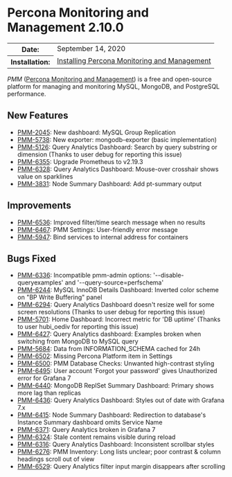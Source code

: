 # Percona Monitoring and Management 2.10.0

<table class="docutils field-list" frame="void" rules="none">
  <colgroup>
    <col class="field-name">
    <col class="field-body">
  </colgroup>
  <tbody valign="top">
    <tr class="field-odd field">
      <th class="field-name">Date:</th>
      <td class="field-body">September 14, 2020</td>
    </tr>
    <tr class="field-even field">
      <th class="field-name">Installation:</th>
      <td class="field-body">
        <a class="reference external" href="https://www.percona.com/doc/percona-monitoring-and-management/2.x/install/index-server.html">Installing Percona Monitoring and Management</a></td>
    </tr>
  </tbody>
</table>

*PMM* ([Percona Monitoring and Management](https://www.percona.com/doc/percona-monitoring-and-management/index.html))
is a free and open-source platform for managing and monitoring MySQL, MongoDB, and PostgreSQL
performance.

## New Features

* [PMM-2045](https://jira.percona.com/browse/PMM-2045): New dashboard: MySQL Group Replication
* [PMM-5738](https://jira.percona.com/browse/PMM-5738): New exporter: mongodb-exporter (basic implementation)
* [PMM-5126](https://jira.percona.com/browse/PMM-5126): Query Analytics Dashboard: Search by query substring or dimension (Thanks to user debug for reporting this issue)
* [PMM-6355](https://jira.percona.com/browse/PMM-6355): Upgrade Prometheus to v2.19.3
* [PMM-6328](https://jira.percona.com/browse/PMM-6328): Query Analytics Dashboard: Mouse-over crosshair shows value on sparklines
* [PMM-3831](https://jira.percona.com/browse/PMM-3831): Node Summary Dashboard: Add pt-summary output



## Improvements

* [PMM-6536](https://jira.percona.com/browse/PMM-6536): Improved filter/time search message when no results
* [PMM-6467](https://jira.percona.com/browse/PMM-6467): PMM Settings: User-friendly error message
* [PMM-5947](https://jira.percona.com/browse/PMM-5947): Bind services to internal address for containers



## Bugs Fixed

* [PMM-6336](https://jira.percona.com/browse/PMM-6336): Incompatible pmm-admin options: '--disable-queryexamples' and '--query-source=perfschema'
* [PMM-6244](https://jira.percona.com/browse/PMM-6244): MySQL InnoDB Details Dashboard: Inverted color scheme on "BP Write Buffering" panel
* [PMM-6294](https://jira.percona.com/browse/PMM-6294): Query Analytics Dashboard doesn't resize well for some screen resolutions (Thanks to user debug for reporting this issue)
* [PMM-5701](https://jira.percona.com/browse/PMM-5701): Home Dashboard: Incorrect metric for 'DB uptime' (Thanks to user hubi_oediv for reporting this issue)
* [PMM-6427](https://jira.percona.com/browse/PMM-6427): Query Analytics dashboard: Examples broken when switching from MongoDB to MySQL query
* [PMM-5684](https://jira.percona.com/browse/PMM-5684): Data from INFORMATION_SCHEMA cached for 24h
* [PMM-6502](https://jira.percona.com/browse/PMM-6502): Missing Percona Platform item in Settings
* [PMM-6500](https://jira.percona.com/browse/PMM-6500): PMM Database Checks: Unwanted high-contrast styling
* [PMM-6495](https://jira.percona.com/browse/PMM-6495): User account 'Forgot your password' gives Unauthorized error for Grafana 7
* [PMM-6440](https://jira.percona.com/browse/PMM-6440): MongoDB ReplSet Summary Dashboard: Primary shows more lag than replicas
* [PMM-6436](https://jira.percona.com/browse/PMM-6436): Query Analytics Dashboard: Styles out of date with Grafana 7.x
* [PMM-6415](https://jira.percona.com/browse/PMM-6415): Node Summary Dashboard: Redirection to database's Instance Summary dashboard omits Service Name
* [PMM-6371](https://jira.percona.com/browse/PMM-6371): Query Analytics broken in Grafana 7
* [PMM-6324](https://jira.percona.com/browse/PMM-6324): Stale content remains visible during reload
* [PMM-6316](https://jira.percona.com/browse/PMM-6316): Query Analytics Dashboard: Inconsistent scrollbar styles
* [PMM-6276](https://jira.percona.com/browse/PMM-6276): PMM Inventory: Long lists unclear; poor contrast & column headings scroll out of view
* [PMM-6529](https://jira.percona.com/browse/PMM-6529): Query Analytics filter input margin disappears after scrolling


